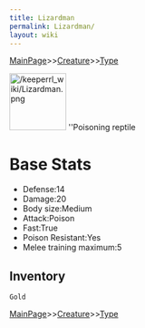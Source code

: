```yaml
---
title: Lizardman
permalink: Lizardman/
layout: wiki
---
```


[MainPage](/keeperrl_wiki/ "wikilink")>>[Creature](/keeperrl_wiki/Creature_Guide "wikilink")>>[Type](/keeperrl_wiki/Type "wikilink")

<img src="/keeperrl_wiki/Lizardman.png" title="fig:/keeperrl_wiki/Lizardman.png" alt="/keeperrl_wiki/Lizardman.png" width="100" />
''Poisoning reptile

Base Stats
==========

-   Defense:14
-   Damage:20
-   Body size:Medium
-   Attack:Poison
-   Fast:True
-   Poison Resistant:Yes
-   Melee training maximum:5

Inventory
---------

`Gold`

[MainPage](/keeperrl_wiki/ "wikilink")>>[Creature](/keeperrl_wiki/Creature_Guide "wikilink")>>[Type](/keeperrl_wiki/Type "wikilink")

